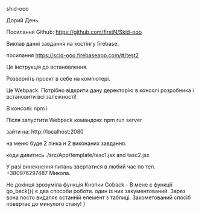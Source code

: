 shid-ooo

Дорий День.

Посилання Github: https://github.com/firstN/Skid-ooo

Виклав данні завдання на хостінгу firebase.

посилання https://scid-ooo.firebaseapp.com/#/test2

Це інструкція до встановлення.

Розверніть проект в себе на компютері.
 
 Це Webpack. Потрібно відкрити дану деректорію в консолі розробника і встановити всі залежності!

 В консолі: npm i

 Після запустити Webpack командою: npm run server

зайти на:  http://localhost:2080

на меню буде 2 лінка н 2 виконаних завдання.

коди дивитись ./src/App/template/tasc1.jsx and tasc2.jsx

У разі винекнення питань звертатися в любий час по тел. +380976297487 Микола.

Не докінця зрозуміла функція Кнопки Goback - В мене є функції go_back(){
    є два способи роботи. один із них закументований. Зарез вона посто видаляє останній елемент з таблиці. 
    Закометований спосіб повертає до минулого стану!
} 